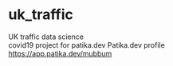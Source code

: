 # uk_traffic
UK traffic data science  
covid19 project for patika.dev Patika.dev profile https://app.patika.dev/mubbum



